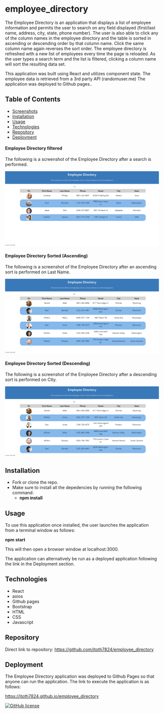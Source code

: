 # employee_directory

The Employee Directory is an application that displays a list of employee information and permits the user to search on any field displayed (first/last name, address, city, state, phone number).  The user is also able to click any of the column names in the employee directory and the table is sorted in ascending or descending order by that column name.  Click the same column name again reverses the sort order.  The employee directory is refreshed with a new list of employees every time the page is reloaded.  As the user types a search term and the list is filtered, clicking a column name will sort the resulting data set.

This application was built using React and utilizes component state.  The employee data is retrieved from a 3rd party API (randomuser.me)  The application was deployed to Github pages..

## Table of Contents
* [Screenshots](#Screenshots)
* [Installation](#Installation)
* [Usage](#Usage)
* [Technologies](#Technologies)
* [Repository](#Repository)
* [Deployment](#Deployment)

#### Employee Directory filtered
The following is a screenshot of the Employee Directory after a search is performed.

<p align="center">
  <img src="./public/images/EmployeeDirectoryFiltered.png" alt="employee directory filterd">
</p>

#### Employee Directory Sorted (Ascending)
The following is a screenshot of the Employee Directory after an ascending sort is performed on Last Name.

<p align="center">
  <img src="./public/images/EmployeeDirSortAsc.png" alt="employee directory sort ascending">
</p>

#### Employee Directory Sorted (Descending)
The following is a screenshot of the Employee Directory after a descending sort is performed on City.

<p align="center">
  <img src="./public/images/EmployeeDirSortDesc.png" alt="employee directory sort descending">
</p>

## Installation

* Fork or clone the repo.
* Make sure to install all the depedencies by running the following command:
    * **npm install**

## Usage

To use this application once installed, the user launches the application from a terminal window as follows:

**npm start**

This will then open a browser window at localhost:3000.

The application can alternatively be run as a deployed application following the link in the Deployment section.

## Technologies

* React
* axios
* Github pages
* Bootstrap
* HTML
* CSS
* Javascript

## Repository

Direct link to repository:  https://github.com/jtoth7824/employee_directory

## Deployment

The Employee Directory application was deployed to Github Pages so that anyone can run the application.   The link to execute the application is as follows:

https://jtoth7824.github.io/employee_directory


[![GitHub license](https://img.shields.io/github/license/Naereen/StrapDown.js.svg)](https://www.mit.edu/~amini/LICENSE.md)
